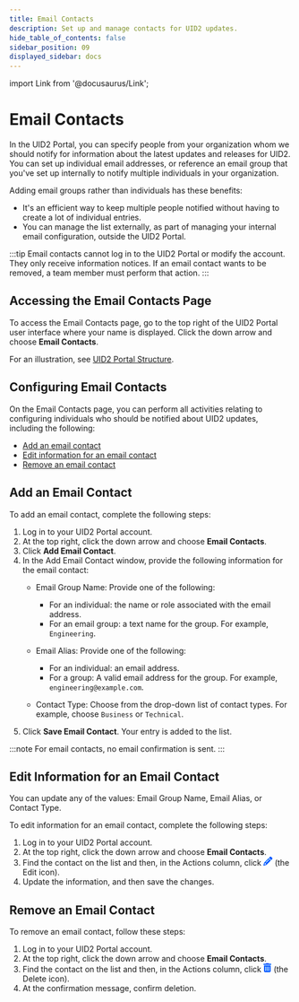 ```yaml
---
title: Email Contacts
description: Set up and manage contacts for UID2 updates.
hide_table_of_contents: false
sidebar_position: 09
displayed_sidebar: docs
---
```


import Link from '@docusaurus/Link';

# Email Contacts

In the UID2 Portal, you can specify people from your organization whom we should notify for information about the latest updates and releases for UID2. You can set up individual email addresses, or reference an email group that you've set up internally to notify multiple individuals in your organization.

Adding email groups rather than individuals has these benefits:
- It's an efficient way to keep multiple people notified without having to create a lot of individual entries.
- You can manage the list externally, as part of managing your internal email configuration, outside the UID2 Portal.

:::tip
Email contacts cannot log in to the UID2 Portal or modify the account. They only receive information notices. If an email contact wants to be removed, a team member must perform that action.
:::

## Accessing the Email Contacts Page

To access the Email Contacts page, go to the top right of the UID2 Portal user interface where your name is displayed. Click the down arrow and choose **Email Contacts**.

For an illustration, see [UID2 Portal Structure](portal-overview.md#uid2-portal-structure).

## Configuring Email Contacts

On the Email Contacts page, you can perform all activities relating to configuring individuals who should be notified about UID2 updates, including the following:

- [Add an email contact](#add-an-email-contact)
- [Edit information for an email contact](#edit-information-for-an-email-contact)
- [Remove an email contact](#remove-an-email-contact)

## Add an Email Contact

To add an email contact, complete the following steps:

1. Log in to your UID2 Portal account.
1. At the top right, click the down arrow and choose **Email Contacts**.
1. Click **Add Email Contact**.
2. In the Add Email Contact window, provide the following information for the email contact:
   - Email Group Name: Provide one of the following:
   
     - For an individual: the name or role associated with the email address.
     - For an email group: a text name for the group. For example, `Engineering`.
   - Email Alias: Provide one of the following:
   
     - For an individual: an email address.
     - For a group: A valid email address for the group. For example, `engineering@example.com`.
   - Contact Type: Choose from the drop-down list of contact types. For example, choose `Business` or `Technical`.
3. Click **Save Email Contact**. Your entry is added to the list. 

:::note
For email contacts, no email confirmation is sent.
:::

## Edit Information for an Email Contact

You can update any of the values: Email Group Name, Email Alias, or Contact Type.

To edit information for an email contact, complete the following steps:

1. Log in to your UID2 Portal account.
1. At the top right, click the down arrow and choose **Email Contacts**.
1. Find the contact on the list and then, in the Actions column, click ![the Edit icon](images/icon-pencil-solid.png) (the Edit icon).
1. Update the information, and then save the changes.

## Remove an Email Contact

To remove an email contact, follow these steps:

1. Log in to your UID2 Portal account.
1. At the top right, click the down arrow and choose **Email Contacts**.
1. Find the contact on the list and then, in the Actions column, click ![the Delete icon](images/icon-trash-can-solid.png) (the Delete icon).
1. At the confirmation message, confirm deletion.
